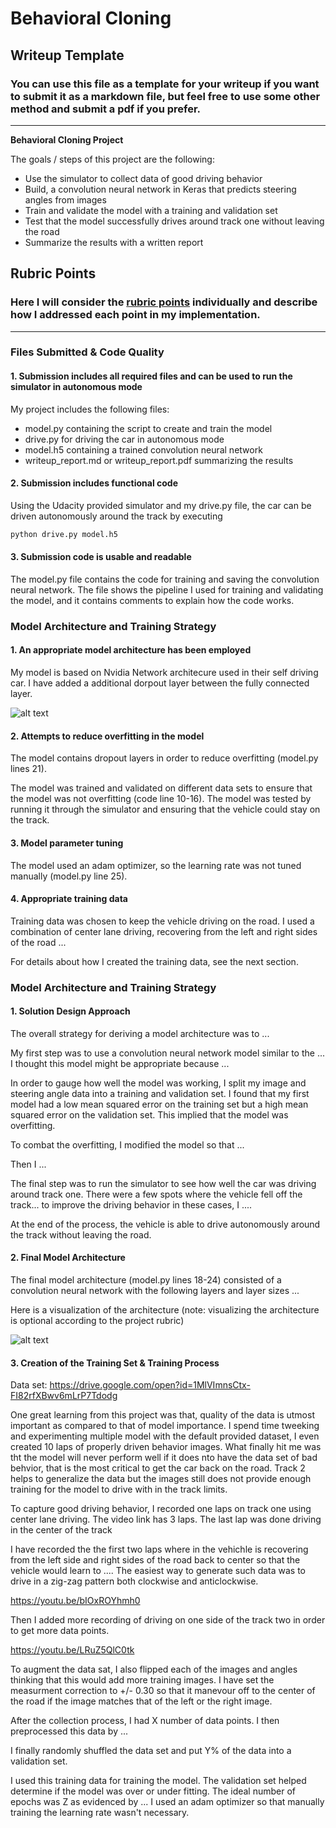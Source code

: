 # **Behavioral Cloning** 

## Writeup Template

### You can use this file as a template for your writeup if you want to submit it as a markdown file, but feel free to use some other method and submit a pdf if you prefer.

---

**Behavioral Cloning Project**

The goals / steps of this project are the following:
* Use the simulator to collect data of good driving behavior
* Build, a convolution neural network in Keras that predicts steering angles from images
* Train and validate the model with a training and validation set
* Test that the model successfully drives around track one without leaving the road
* Summarize the results with a written report


[//]: # (Image References)

[image1]: ./examples/architecture.png "Nvidia Architecture"
[image2]: ./examples/placeholder.png "Grayscaling"


## Rubric Points
### Here I will consider the [rubric points](https://review.udacity.com/#!/rubrics/432/view) individually and describe how I addressed each point in my implementation.  

---
### Files Submitted & Code Quality

#### 1. Submission includes all required files and can be used to run the simulator in autonomous mode

My project includes the following files:
* model.py containing the script to create and train the model
* drive.py for driving the car in autonomous mode
* model.h5 containing a trained convolution neural network 
* writeup_report.md or writeup_report.pdf summarizing the results

#### 2. Submission includes functional code
Using the Udacity provided simulator and my drive.py file, the car can be driven autonomously around the track by executing 
```sh
python drive.py model.h5
```

#### 3. Submission code is usable and readable

The model.py file contains the code for training and saving the convolution neural network. The file shows the pipeline I used for training and validating the model, and it contains comments to explain how the code works.

### Model Architecture and Training Strategy

#### 1. An appropriate model architecture has been employed

My model is based on Nvidia Network architecure used in their self driving car. I have added a additional dorpout layer between the fully connected layer.

![alt text][image1]

#### 2. Attempts to reduce overfitting in the model

The model contains dropout layers in order to reduce overfitting (model.py lines 21). 

The model was trained and validated on different data sets to ensure that the model was not overfitting (code line 10-16). The model was tested by running it through the simulator and ensuring that the vehicle could stay on the track.

#### 3. Model parameter tuning

The model used an adam optimizer, so the learning rate was not tuned manually (model.py line 25).

#### 4. Appropriate training data

Training data was chosen to keep the vehicle driving on the road. I used a combination of center lane driving, recovering from the left and right sides of the road ... 

For details about how I created the training data, see the next section. 

### Model Architecture and Training Strategy

#### 1. Solution Design Approach

The overall strategy for deriving a model architecture was to ...

My first step was to use a convolution neural network model similar to the ... I thought this model might be appropriate because ...

In order to gauge how well the model was working, I split my image and steering angle data into a training and validation set. I found that my first model had a low mean squared error on the training set but a high mean squared error on the validation set. This implied that the model was overfitting. 

To combat the overfitting, I modified the model so that ...

Then I ... 

The final step was to run the simulator to see how well the car was driving around track one. There were a few spots where the vehicle fell off the track... to improve the driving behavior in these cases, I ....

At the end of the process, the vehicle is able to drive autonomously around the track without leaving the road.

#### 2. Final Model Architecture

The final model architecture (model.py lines 18-24) consisted of a convolution neural network with the following layers and layer sizes ...

Here is a visualization of the architecture (note: visualizing the architecture is optional according to the project rubric)

![alt text][image1]

#### 3. Creation of the Training Set & Training Process

Data set: https://drive.google.com/open?id=1MlVImnsCtx-FI82rfXBwv6mLrP7Tdodg

One great learning from this project was that, quality of the data is utmost important as compared to that of model importance. I spend time tweeking and experimenting multiple model with the default provided dataset, I even created 10 laps of properly driven behavior images. What finally hit me was tht the model will never perform well if it does nto have the data set of bad behvior, that is the most critical to get the car back on the road. Track 2 helps to generalize the data but the images still does not provide enough training for the model to drive with in the track limits.

To capture good driving behavior, I recorded one laps on track one using center lane driving. The video link has 3 laps. The last lap was done driving in the center of the track

I have recorded the the first two laps where in the vehichle is recovering from the left side and right sides of the road back to center so that the vehicle would learn to .... The easiest way to generate such data was to drive in a zig-zag pattern both clockwise and anticlockwise.


https://youtu.be/bIOxROYhmh0

Then I added more recording of driving on one side of the track two in order to get more data points.

https://youtu.be/LRuZ5QlC0tk

To augment the data sat, I also flipped each of the images and angles thinking that this would add more training images. I have set the measurment correction to +/- 0.30 so that it manevour off to the center of the road if the image matches that of the left or the right image.

After the collection process, I had X number of data points. I then preprocessed this data by ...


I finally randomly shuffled the data set and put Y% of the data into a validation set. 

I used this training data for training the model. The validation set helped determine if the model was over or under fitting. The ideal number of epochs was Z as evidenced by ... I used an adam optimizer so that manually training the learning rate wasn't necessary.
